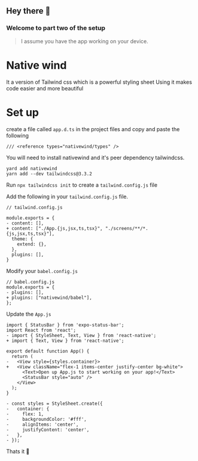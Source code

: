 ## Hey there 👋

### Welcome to part two of the setup
> I assume you have the app working on your device.

# Native wind 
It a version of Tailwind css which is a powerful styling sheet
Using it makes code easier and more beautiful

# Set up
create a file called `app.d.ts` in the project files and copy and paste the following
```
/// <reference types="nativewind/types" />
```

You will need to install nativewind and it's peer dependency tailwindcss.
```
yard add nativewind
yarn add --dev tailwindcss@3.3.2
```
Run `npx tailwindcss init` to create a `tailwind.config.js` file

Add the following in your `tailwind.config.js` file.
```
// tailwind.config.js

module.exports = {
- content: [],
+ content: ["./App.{js,jsx,ts,tsx}", "./screens/**/*.{js,jsx,ts,tsx}"],
  theme: {
    extend: {},
  },
  plugins: [],
}
```
Modify your `babel.config.js`
```
// babel.config.js
module.exports = {
- plugins: [],
+ plugins: ["nativewind/babel"],
};
```

Update the `App.js`
```
import { StatusBar } from 'expo-status-bar';
import React from 'react';
- import { StyleSheet, Text, View } from 'react-native';
+ import { Text, View } from 'react-native';

export default function App() {
  return (
-   <View style={styles.container}>
+   <View className="flex-1 items-center justify-center bg-white">
      <Text>Open up App.js to start working on your app!</Text>
      <StatusBar style="auto" />
    </View>
  );
}

- const styles = StyleSheet.create({
-   container: {
-     flex: 1,
-     backgroundColor: '#fff',
-     alignItems: 'center',
-     justifyContent: 'center',
-   },
- });
```
Thats it 🎉

